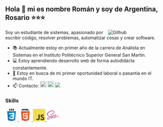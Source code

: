 ## Hola 👋 mi es nombre Román y soy de Argentina, Rosario ⭐⭐⭐

<img width="35%" align="right" alt="Github" src="https://user-images.githubusercontent.com/48678280/88862734-4903af80-d201-11ea-968b-9c939d88a37c.gif" />

Soy un estudiante de sistemas, apasionado por escribir código, resolver problemas, automatizar cosas y crear software.

- 📚 Actualmente estoy en primer año de la carrera de Analista en Sistemas en el Instituto Politécnico Superior General San Martín.
- 💻 Estoy aprendiendo desarrollo web de forma autodidácta constantemente.
- 🚀 Estoy en busca de mi primer oportunidad laboral o pasantía en el mundo IT. 
- 📫 Contacto:  <a href="https://www.linkedin.com/in/romannalvarez/" target="_blank" alt="Linkedin"><img src="https://github.com/nitish-awasthi/nitish-awasthi/blob/master/174857.png" height="20" width="20"></a>
    <a href="mailto:alvarezroman150@gmail.com" alt="Contact me"><img src="https://github.com/nitish-awasthi/nitish-awasthi/blob/master/gmail-512.webp" height="20" width="20"></a>
    <a href="https://romanalvarez.netlify.app" target="_blank" alt="My site"><img src="https://raw.githubusercontent.com/jayehernandez/jayehernandez/3f5402efef9a0ae89211a6e04609558e862ca616/readme/external-link-line.svg"></a>

<h3 align="left">Skills</h3>
<p align="left"> <a href="https://www.w3schools.com/css/" target="_blank" rel="noreferrer"> <img src="https://raw.githubusercontent.com/devicons/devicon/master/icons/css3/css3-original-wordmark.svg" alt="css3" width="40" height="40"/> </a> <a href="https://www.w3.org/html/" target="_blank" rel="noreferrer"> <img src="https://raw.githubusercontent.com/devicons/devicon/master/icons/html5/html5-original-wordmark.svg" alt="html5" width="40" height="40"/> </a> <a href="https://developer.mozilla.org/en-US/docs/Web/JavaScript" target="_blank" rel="noreferrer"> <img src="https://raw.githubusercontent.com/devicons/devicon/master/icons/javascript/javascript-original.svg" alt="javascript" width="40" height="40"/> </a> <a href="https://sass-lang.com" target="_blank" rel="noreferrer"> <img src="https://raw.githubusercontent.com/devicons/devicon/master/icons/sass/sass-original.svg" alt="sass" width="40" height="40"/> </a> </p>

